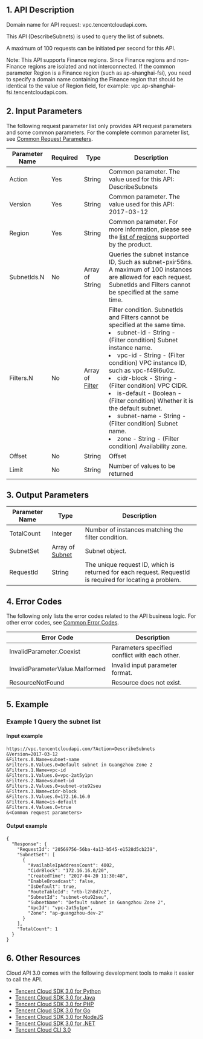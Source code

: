 ## 1. API Description

Domain name for API request: vpc.tencentcloudapi.com.

This API (DescribeSubnets) is used to query the list of subnets.

A maximum of 100 requests can be initiated per second for this API.

Note: This API supports Finance regions. Since Finance regions and non-Finance regions are isolated and not interconnected. If the common parameter Region is a Finance region (such as ap-shanghai-fsi), you need to specify a domain name containing the Finance region that should be identical to the value of Region field, for example: vpc.ap-shanghai-fsi.tencentcloudapi.com.



## 2. Input Parameters

The following request parameter list only provides API request parameters and some common parameters. For the complete common parameter list, see [Common Request Parameters](/document/api/215/15692).

| Parameter Name | Required | Type | Description |
|---------|---------|---------|---------|
| Action | Yes | String | Common parameter. The value used for this API: DescribeSubnets |
| Version | Yes |  String | Common parameter. The value used for this API: 2017-03-12 |
| Region | Yes |  String | Common parameter. For more information, please see the [list of regions](/document/api/215/15692#.E5.9C.B0.E5.9F.9F.E5.88.97.E8.A1.A8) supported by the product. |
| SubnetIds.N | No | Array of String | Queries the subnet instance ID, Such as subnet-pxir56ns. A maximum of 100 instances are allowed for each request. SubnetIds and Filters cannot be specified at the same time. |
| Filters.N | No | Array of [Filter](/document/api/215/##Filter) | Filter condition. SubnetIds and Filters cannot be specified at the same time.<br/><li> subnet-id - String - (Filter condition) Subnet instance name.</li><li> vpc-id - String - (Filter condition) VPC instance ID, such as vpc-f49l6u0z.</li><li> cidr-block - String - (Filter condition) VPC CIDR.</li><li> is-default - Boolean - (Filter condition) Whether it is the default subnet.</li><li> subnet-name - String - (Filter condition) Subnet name.</li><li> zone - String - (Filter condition) Availability zone.</li> |
| Offset | No | String | Offset |
| Limit | No | String | Number of values to be returned |

## 3. Output Parameters

| Parameter Name | Type | Description |
|---------|---------|---------|
| TotalCount | Integer | Number of instances matching the filter condition. |
| SubnetSet | Array of [Subnet](/document/api/215/##Subnet) | Subnet object. |
| RequestId | String | The unique request ID, which is returned for each request. RequestId is required for locating a problem. |

## 4. Error Codes

The following only lists the error codes related to the API business logic. For other error codes, see [Common Error Codes](/document/api/215/15694#.E5.85.AC.E5.85.B1.E9.94.99.E8.AF.AF.E7.A0.81).

| Error Code | Description |
|---------|---------|
| InvalidParameter.Coexist | Parameters specified conflict with each other. |
| InvalidParameterValue.Malformed | Invalid input parameter format. |
| ResourceNotFound | Resource does not exist. |

## 5. Example

### Example 1 Query the subnet list

#### Input example

```
https://vpc.tencentcloudapi.com/?Action=DescribeSubnets
&Version=2017-03-12
&Filters.0.Name=subnet-name
&Filters.0.Values.0=Default subnet in Guangzhou Zone 2
&Filters.1.Name=vpc-id
&Filters.1.Values.0=vpc-2at5y1pn
&Filters.2.Name=subnet-id
&Filters.2.Values.0=subnet-otu92seu
&Filters.3.Name=cidr-block
&Filters.3.Values.0=172.16.16.0
&Filters.4.Name=is-default
&Filters.4.Values.0=true
&<Common request parameters>
```

#### Output example

```
{
  "Response": {
    "RequestId": "20569756-56ba-4a13-b545-e1528d5cb239",
    "SubnetSet": [
      {
        "AvailableIpAddressCount": 4002,
        "CidrBlock": "172.16.16.0/20",
        "CreatedTime": "2017-04-20 11:30:48",
        "EnableBroadcast": false,
        "IsDefault": true,
        "RouteTableId": "rtb-l2h8d7c2",
        "SubnetId": "subnet-otu92seu",
        "SubnetName": "Default subnet in Guangzhou Zone 2",
        "VpcId": "vpc-2at5y1pn",
        "Zone": "ap-guangzhou-dev-2"
      }
    ],
    "TotalCount": 1
  }
}
```


## 6. Other Resources

Cloud API 3.0 comes with the following development tools to make it easier to call the API.

* [Tencent Cloud SDK 3.0 for Python](https://github.com/TencentCloud/tencentcloud-sdk-python)
* [Tencent Cloud SDK 3.0 for Java](https://github.com/TencentCloud/tencentcloud-sdk-java)
* [Tencent Cloud SDK 3.0 for PHP](https://github.com/TencentCloud/tencentcloud-sdk-php)
* [Tencent Cloud SDK 3.0 for Go](https://github.com/TencentCloud/tencentcloud-sdk-go)
* [Tencent Cloud SDK 3.0 for NodeJS](https://github.com/TencentCloud/tencentcloud-sdk-nodejs)
* [Tencent Cloud SDK 3.0 for .NET](https://github.com/TencentCloud/tencentcloud-sdk-dotnet)
* [Tencent Cloud CLI 3.0](https://cloud.tencent.com/document/product/440/6176)

